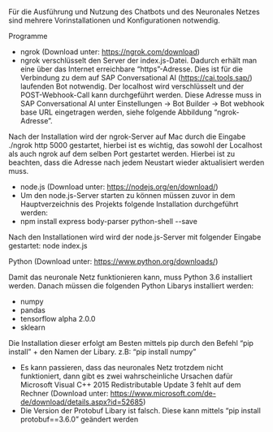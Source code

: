 Für die Ausführung und Nutzung des Chatbots und des Neuronales Netzes sind mehrere Vorinstallationen und Konfigurationen notwendig. 

Programme
- ngrok (Download unter: https://ngrok.com/download)
- ngrok verschlüsselt den Server der index.js-Datei. Dadurch erhält man eine über das Internet erreichbare “https”-Adresse. Dies ist für die Verbindung zu dem auf SAP Conversational AI (https://cai.tools.sap/) laufenden  Bot notwendig. Der localhost wird verschlüsselt und der POST-Webhook-Call kann durchgeführt werden. Diese Adresse muss in SAP Conversational AI unter Einstellungen -> Bot Builder -> Bot webhook base URL eingetragen werden, siehe folgende Abbildung “ngrok-Adresse”.

Nach der Installation wird der ngrok-Server auf Mac durch die Eingabe ./ngrok http 5000 gestartet, hierbei ist es wichtig, das sowohl der Localhost als auch ngrok auf dem selben Port gestartet werden. Hierbei ist zu beachten, dass die Adresse nach jedem Neustart wieder aktualisiert werden muss.

- node.js (Download unter: https://nodejs.org/en/download/)
- Um den node.js-Server starten zu können müssen zuvor in dem Hauptverzeichnis des Projekts folgende Installation durchgeführt werden:
- npm install express body-parser python-shell --save

Nach den Installationen wird wird der node.js-Server mit folgender Eingabe gestartet: 
node index.js

Python (Download unter: https://www.python.org/downloads/)

Damit das neuronale Netz funktionieren kann, muss Python 3.6 installiert werden. Danach müssen die folgenden Python Libarys installiert werden:
- numpy
- pandas
- tensorflow alpha 2.0.0
- sklearn

Die Installation dieser erfolgt am Besten mittels pip durch den Befehl “pip install” + den Namen der Libary. z.B: “pip install numpy”

- Es kann passieren, dass das neuronales Netz trotzdem nicht funktioniert, dann gibt es zwei wahrscheinliche Ursachen dafür
Microsoft Visual C++ 2015 Redistributable Update 3 fehlt auf dem Rechner (Download unter: https://www.microsoft.com/de-de/download/details.aspx?id=52685)
- Die Version der Protobuf Libary ist falsch. Diese kann mittels “pip install protobuf==3.6.0” geändert werden
